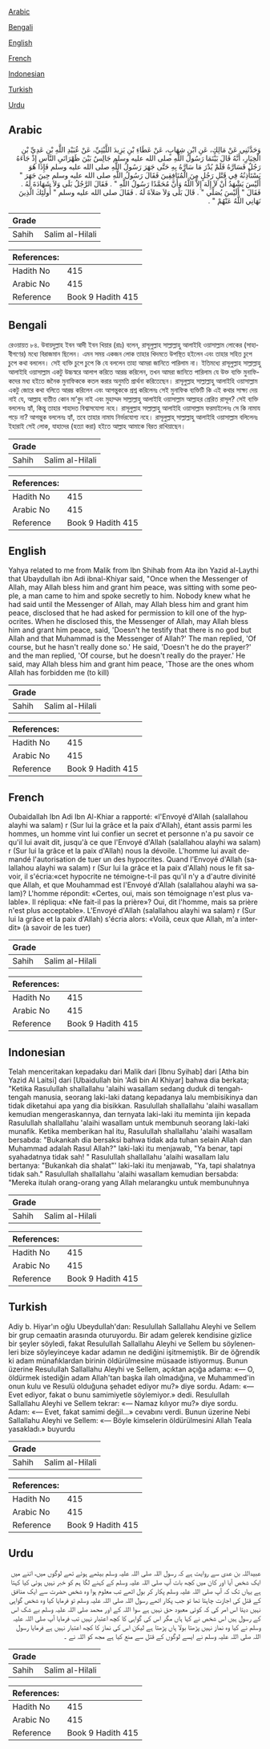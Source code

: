 [Arabic](#arabic)

[Bengali](#bengali)

[English](#english)

[French](#french)

[Indonesian](#indonesian)

[Turkish](#turkish)

[Urdu](#urdu)

## Arabic


<div dir="rtl" lang="ar" style={{fontSize:'larger',backgroundColor:'#f8f9fa',padding:20}}>
وَحَدَّثَنِي عَنْ مَالِكٍ، عَنِ ابْنِ شِهَابٍ، عَنْ عَطَاءِ بْنِ يَزِيدَ اللَّيْثِيِّ، عَنْ عُبَيْدِ اللَّهِ بْنِ عَدِيِّ بْنِ الْخِيَارِ، أَنَّهُ قَالَ بَيْنَمَا رَسُولُ اللَّهِ صلى الله عليه وسلم جَالِسٌ بَيْنَ ظَهْرَانَىِ النَّاسِ إِذْ جَاءَهُ رَجُلٌ فَسَارَّهُ فَلَمْ يُدْرَ مَا سَارَّهُ بِهِ حَتَّى جَهَرَ رَسُولُ اللَّهِ صلى الله عليه وسلم فَإِذَا هُوَ يَسْتَأْذِنُهُ فِي قَتْلِ رَجُلٍ مِنَ الْمُنَافِقِينَ فَقَالَ رَسُولُ اللَّهِ صلى الله عليه وسلم حِينَ جَهَرَ ‏"‏ أَلَيْسَ يَشْهَدُ أَنْ لاَ إِلَهَ إِلاَّ اللَّهُ وَأَنَّ مُحَمَّدًا رَسُولُ اللَّهِ ‏"‏ ‏.‏ فَقَالَ الرَّجُلُ بَلَى وَلاَ شَهَادَةَ لَهُ ‏.‏ فَقَالَ ‏"‏ أَلَيْسَ يُصَلِّي ‏"‏ ‏.‏ قَالَ بَلَى وَلاَ صَلاَةَ لَهُ ‏.‏ فَقَالَ صلى الله عليه وسلم ‏"‏ أُولَئِكَ الَّذِينَ نَهَانِي اللَّهُ عَنْهُمْ ‏"‏ ‏.‏
</div>
<div style={{backgroundColor:'#f8f9fa',padding:20, marginBottom: 10}}><table> <thead> <tr> <th>Grade</th> <th></th> </tr> </thead> <tbody> <tr><td>Sahih</td><td>Salim al-Hilali</td></tr></tbody></table><table> <thead> <tr> <th>References:</th> <th></th> </tr> </thead> <tbody><tr><td>Hadith No</td><td>415</td></tr><tr><td>Arabic No</td><td>415</td></tr><tr><td>Reference</td><td>Book 9 Hadith 415</td></tr></tbody></table></div>

## Bengali


<div dir="ltr" lang="bn" style={{fontSize:'larger',backgroundColor:'#f8f9fa',padding:20}}>
রেওয়ায়ত ৮৪. উবায়দুল্লাহ ইবন আদী ইবন খিয়ার (রাঃ) বলেন, রাসূলুল্লাহ সাল্লাল্লাহু আলাইহি ওয়াসাল্লাম লোকের (সাহাবীগণের) মধ্যে বিরাজমান ছিলেন। এমন সময় একজন লোক তাহার খিদমতে উপস্থিত হইলেন এবং তাহার সহিত চুপে চুপে কথা বললেন। সেই ব্যক্তি চুপে চুপে কি যে বললেন তাহা আমরা জানিতে পারিলাম না। ইতিমধ্যে রাসূলুল্লাহ সাল্লাল্লাহু আলাইহি ওয়াসাল্লাম একটু উচ্চস্বরে আলাপ করিতে আরম্ভ করিলেন, তখন আমরা জানিতে পারিলাম যে উক্ত ব্যক্তি মুনাফিকদের মধ্য হইতে জনৈক মুনাফিককে কতল করার অনুমতি প্রার্থনা করিতেছেন। রাসূলুল্লাহ সাল্লাল্লাহু আলাইহি ওয়াসাল্লাম একটু জোরে কথা বলিতে আরম্ভ করিলেন এবং আগন্তুককে প্রশ্ন করিলেনঃ সেই মুনাফিক ব্যক্তিটি কি এই কথার সাক্ষ্য দেয় নাই যে, আল্লাহ ব্যতীত কোন মা’বুদ নাই এবং মুহাম্মদ সাল্লাল্লাহু আলাইহি ওয়াসাল্লাম আল্লাহর প্রেরিত রাসূল? সেই ব্যক্তি বললেনঃ হ্যাঁ, কিন্তু তাহার শাহাদত বিশ্বাসযোগ্য নহে। রাসূলুল্লাহ সাল্লাল্লাহু আলাইহি ওয়াসাল্লাম ফরমাইলেনঃ সে কি নামায পড়ে না? আগন্তুক বললেনঃ হ্যাঁ, তবে তাহার নামায নির্ভরযোগ্য নহে। রাসূলুল্লাহ্ সাল্লাল্লাহু আলাইহি ওয়াসাল্লাম বলিলেনঃ ইহারাই সেই লোক, যাহাদের (হত্যা করা) হইতে আল্লাহ আমাকে বিরত রাখিয়াছেন।
</div>
<div style={{backgroundColor:'#f8f9fa',padding:20, marginBottom: 10}}><table> <thead> <tr> <th>Grade</th> <th></th> </tr> </thead> <tbody> <tr><td>Sahih</td><td>Salim al-Hilali</td></tr></tbody></table><table> <thead> <tr> <th>References:</th> <th></th> </tr> </thead> <tbody><tr><td>Hadith No</td><td>415</td></tr><tr><td>Arabic No</td><td>415</td></tr><tr><td>Reference</td><td>Book 9 Hadith 415</td></tr></tbody></table></div>

## English


<div dir="ltr" lang="en" style={{fontSize:'larger',backgroundColor:'#f8f9fa',padding:20}}>
Yahya related to me from Malik from Ibn Shihab from Ata ibn Yazid al-Laythi that Ubaydullah ibn Adi ibnal-Khiyar said, "Once when the Messenger of Allah, may Allah bless him and grant him peace, was sitting with some people, a man came to him and spoke secretly to him. Nobody knew what he had said until the Messenger of Allah, may Allah bless him and grant him peace, disclosed that he had asked for permission to kill one of the hypocrites. When he disclosed this, the Messenger of Allah, may Allah bless him and grant him peace, said, 'Doesn't he testify that there is no god but Allah and that Muhammad is the Messenger of Allah?' The man replied, 'Of course, but he hasn't really done so.' He said, 'Doesn't he do the prayer?' and the man replied, 'Of course, but he doesn't really do the prayer.' He said, may Allah bless him and grant him peace, 'Those are the ones whom Allah has forbidden me (to kill)
</div>
<div style={{backgroundColor:'#f8f9fa',padding:20, marginBottom: 10}}><table> <thead> <tr> <th>Grade</th> <th></th> </tr> </thead> <tbody> <tr><td>Sahih</td><td>Salim al-Hilali</td></tr></tbody></table><table> <thead> <tr> <th>References:</th> <th></th> </tr> </thead> <tbody><tr><td>Hadith No</td><td>415</td></tr><tr><td>Arabic No</td><td>415</td></tr><tr><td>Reference</td><td>Book 9 Hadith 415</td></tr></tbody></table></div>

## French


<div dir="ltr" lang="fr" style={{fontSize:'larger',backgroundColor:'#f8f9fa',padding:20}}>
Oubaidallah Ibn Adi Ibn Al-Khiar a rapporté: «l'Envoyé d'Allah (salallahou alayhi wa salam) r (Sur lui la grâce et la paix d'Allah), étant assis parmi les hommes, un homme vint lui confier un secret et personne n'a pu savoir ce qu'il lui avait dit, jusqu'à ce que l'Envoyé d'Allah (salallahou alayhi wa salam) r (Sur lui la grâce et la paix d'Allah) nous la dévoile. L'homme lui avait demandé l'autorisation de tuer un des hypocrites. Quand l'Envoyé d'Allah (salallahou alayhi wa salam) r (Sur lui la grâce et la paix d'Allah) nous le fit savoir, il s'écria:«cet hypocrite ne témoigne-t-il pas qu'il n'y a d'autre divinité que Allah, et que Mouhammad est l'Envoyé d'Allah (salallahou alayhi wa salam)? L'homme répondit: «Certes, oui, mais son témoignage n'est plus valable». Il répliqua: «Ne fait-il pas la prière»? Oui, dit l'homme, mais sa prière n'est plus acceptable». L'Envoyé d'Allah (salallahou alayhi wa salam) r (Sur lui la grâce et la paix d'Allah) s'écria alors: «Voilà, ceux que Allah, m'a interdit» (à savoir de les tuer)
</div>
<div style={{backgroundColor:'#f8f9fa',padding:20, marginBottom: 10}}><table> <thead> <tr> <th>Grade</th> <th></th> </tr> </thead> <tbody> <tr><td>Sahih</td><td>Salim al-Hilali</td></tr></tbody></table><table> <thead> <tr> <th>References:</th> <th></th> </tr> </thead> <tbody><tr><td>Hadith No</td><td>415</td></tr><tr><td>Arabic No</td><td>415</td></tr><tr><td>Reference</td><td>Book 9 Hadith 415</td></tr></tbody></table></div>

## Indonesian


<div dir="ltr" lang="id" style={{fontSize:'larger',backgroundColor:'#f8f9fa',padding:20}}>
Telah menceritakan kepadaku dari Malik dari [Ibnu Syihab] dari [Atha bin Yazid Al Laitsi] dari [Ubaidullah bin 'Adi bin Al Khiyar] bahwa dia berkata; "Ketika Rasulullah shallallahu 'alaihi wasallam sedang duduk di tengah-tengah manusia, seorang laki-laki datang kepadanya lalu membisikinya dan tidak diketahui apa yang dia bisikkan. Rasulullah shallallahu 'alaihi wasallam kemudian mengeraskannya, dan ternyata laki-laki itu meminta ijin kepada Rasulullah shallallahu 'alaihi wasallam untuk membunuh seorang laki-laki munafik. Ketika memberikan hal itu, Rasulullah shallallahu 'alaihi wasallam bersabda: "Bukankah dia bersaksi bahwa tidak ada tuhan selain Allah dan Muhammad adalah Rasul Allah?" laki-laki itu menjawab, "Ya benar, tapi syahadatnya tidak sah! " Rasulullah shallallahu 'alaihi wasallam lalu bertanya: "Bukankah dia shalat"' laki-laki itu menjawab, "Ya, tapi shalatnya tidak sah." Rasulullah shallallahu 'alaihi wasallam kemudian bersabda: "Mereka itulah orang-orang yang Allah melarangku untuk membunuhnya
</div>
<div style={{backgroundColor:'#f8f9fa',padding:20, marginBottom: 10}}><table> <thead> <tr> <th>Grade</th> <th></th> </tr> </thead> <tbody> <tr><td>Sahih</td><td>Salim al-Hilali</td></tr></tbody></table><table> <thead> <tr> <th>References:</th> <th></th> </tr> </thead> <tbody><tr><td>Hadith No</td><td>415</td></tr><tr><td>Arabic No</td><td>415</td></tr><tr><td>Reference</td><td>Book 9 Hadith 415</td></tr></tbody></table></div>

## Turkish


<div dir="ltr" lang="tr" style={{fontSize:'larger',backgroundColor:'#f8f9fa',padding:20}}>
Adiy b. Hiyar'ın oğlu Ubeydullah'dan: Resulullah Sallallahu Aleyhi ve Sellem bir grup cemaatin arasında oturuyordu. Bir adam gelerek kendisine gizlice bir şeyler söyledi, fakat Resulullah Sallallahu Aleyhi ve Sellem bu söylenen­leri bize söyleyinceye kadar adamın ne dediğini işitmemiştik. Bir de öğrendik ki adam münafıklardan birinin öldürülmesine müsaade istiyormuş. Bunun üzerine Resulullah Sallallahu Aleyhi ve Sellem, açıktan açığa adama: «— O, öldürmek istediğin adam Allah'tan başka ilah olmadığına, ve Muhammed'in onun kulu ve Resulü olduğuna şehadet ediyor mu?» diye sordu. Adam: «— Evet ediyor, fakat o bunu samimiyetle söylemiyor.» dedi. Resulullah Sallallahu Aleyhi ve Sellem tekrar: «— Namaz kılıyor mu?» diye sordu. Adam: «— Evet, fakat samimi değil...» cevabını verdi. Bunun üzerine Nebi Sallallahu Aleyhi ve Sellem: «— Böyle kimselerin öldürülmesini Allah Teala yasakladı.» buyurdu
</div>
<div style={{backgroundColor:'#f8f9fa',padding:20, marginBottom: 10}}><table> <thead> <tr> <th>Grade</th> <th></th> </tr> </thead> <tbody> <tr><td>Sahih</td><td>Salim al-Hilali</td></tr></tbody></table><table> <thead> <tr> <th>References:</th> <th></th> </tr> </thead> <tbody><tr><td>Hadith No</td><td>415</td></tr><tr><td>Arabic No</td><td>415</td></tr><tr><td>Reference</td><td>Book 9 Hadith 415</td></tr></tbody></table></div>

## Urdu


<div dir="rtl" lang="ur" style={{fontSize:'larger',backgroundColor:'#f8f9fa',padding:20}}>
عبیداللہ بن عدی سے روایت ہے کہ رسول اللہ صلی اللہ علیہ وسلم بیٹھے ہوئے تھے لوگوں میں، اتنے میں ایک شخص آیا اور کان میں کچھ بات آپ صلی اللہ علیہ وسلم کے کہنے لگا ہم کو خبر نہیں ہوئی کیا کہتا ہے یہاں تک کہ آپ صلی اللہ علیہ وسلم پکار کر بول اٹھے تب معلوم ہوا وہ شخص حضرت سے ایک منافق کے قتل کی اجازت چاہتا تھا تو جب پکار اٹھے رسول اللہ صلی اللہ علیہ وسلم تو فرمایا کیا وہ شخص گواہی نہیں دیتا اس امر کی کہ کوئی معبود حق نہیں ہے سوا اللہ کے اور محمد صلی اللہ علیہ وسلم بے شک اس کے رسول ہیں اس شخص نے کہا ہاں مگر اس کی گواہی کا کچھ اعتبار نہیں تب فرمایا آپ صلی اللہ علیہ وسلم نے کیا وہ نماز نہیں پڑھتا بولا ہاں پڑھتا ہے لیکن اس کی نماز کا کچھ اعتبار نہیں ہے فرمایا رسول اللہ صلی اللہ علیہ وسلم نے ایسے لوگوں کے قتل سے منع کیا ہے مجھ کو اللہ نے ۔
</div>
<div style={{backgroundColor:'#f8f9fa',padding:20, marginBottom: 10}}><table> <thead> <tr> <th>Grade</th> <th></th> </tr> </thead> <tbody> <tr><td>Sahih</td><td>Salim al-Hilali</td></tr></tbody></table><table> <thead> <tr> <th>References:</th> <th></th> </tr> </thead> <tbody><tr><td>Hadith No</td><td>415</td></tr><tr><td>Arabic No</td><td>415</td></tr><tr><td>Reference</td><td>Book 9 Hadith 415</td></tr></tbody></table></div>
